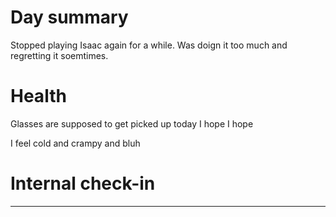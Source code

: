 # Day summary
Stopped playing Isaac again for a while. Was doign it too much and regretting it soemtimes. 

# Health
Glasses are supposed to get picked up today I hope I hope

I feel cold and crampy and bluh

# Internal check-in




------

